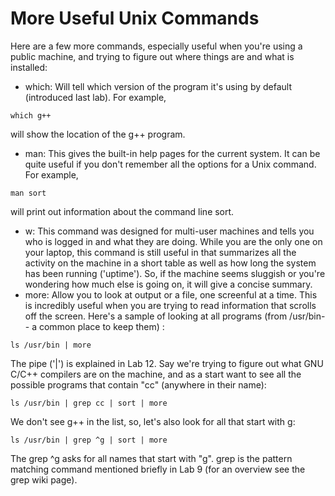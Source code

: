 # More Useful Unix Commands

Here are a few more commands, especially useful when you're using a public machine, and trying to figure out where things are and what is installed:

* which: Will tell which version of the program it's using by default (introduced last lab). For example,
```
which g++
```
will show the location of the g++ program.
* man: This gives the built-in help pages for the current system. It can be quite useful if you don't remember all the options for a Unix command. For example,
```
man sort
```
will print out information about the command line sort.
* w: This command was designed for multi-user machines and tells you who is logged in and what they are doing. While you are the only one on your laptop, this command is still useful in that summarizes all the activity on the machine in a short table as well as how long the system has been running ('uptime'). So, if the machine seems sluggish or you're wondering how much else is going on, it will give a concise summary.
* more: Allow you to look at output or a file, one screenful at a time. This is incredibly useful when you are trying to read information that scrolls off the screen. Here's a sample of looking at all programs (from /usr/bin-- a common place to keep them) :
```
ls /usr/bin | more
```
The pipe ('|') is explained in Lab 12.
Say we're trying to figure out what GNU C/C++ compilers are on the machine, and as a start want to see all the possible programs that contain "cc" (anywhere in their name):
```
ls /usr/bin | grep cc | sort | more
```
We don't see g++ in the list, so, let's also look for all that start with g:
```
ls /usr/bin | grep ^g | sort | more
```
The grep ^g asks for all names that start with "g". grep is the pattern matching command mentioned briefly in Lab 9 (for an overview see the grep wiki page).